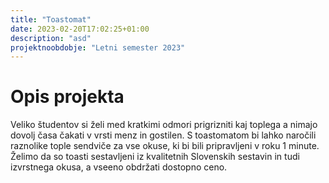 ```yaml
---
title: "Toastomat"
date: 2023-02-20T17:02:25+01:00
description: "asd"
projektnoobdobje: "Letni semester 2023"
---
```

 # Opis projekta
Veliko študentov si želi med kratkimi odmori prigrizniti kaj toplega a nimajo dovolj časa čakati v vrsti menz in gostilen.
S toastomatom bi lahko naročili raznolike tople sendviče za vse okuse, ki bi bili pripravljeni v roku 1 minute. 
Želimo da so toasti sestavljeni iz kvalitetnih Slovenskih sestavin in tudi izvrstnega okusa, a vseeno obdržati dostopno ceno.